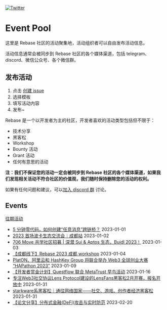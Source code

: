 [![Twitter](https://img.shields.io/twitter/url?label=Rebase&url=https%3A%2F%2Ftwitter.com%2FRebaseCommunity)](https://twitter.com/RebaseCommunity)

# Event Pool

这里是 Rebase 社区的活动聚集地，活动组织者可以自由发布活动信息。

活动信息通常会被同步到 Rebase 社区的各个媒体渠道，包括 telegram、discord、微信公众号、各个微信群。

## 发布活动

1. 点击 [创建 issue](https://github.com/rebase-network/event-pool/issues/new/choose)
2. 选择模板
3. 填写活动内容
4. 发布~

Rebase 是一个以开发者为主的社区，开发者喜欢的活动类型包括但不限于：

- 技术分享
- 黑客松
- Workshop
- Bounty 活动
- Grant 活动
- 任何有意思的活动

**注：我们不保证您的活动一定会被同步到 Rebase 社区的各个媒体渠道，如果我们发现相关活动不符合社区的价值观，我们随时保持删除您的活动的权利。**

如果有任何问题和建议，可以[加入 discord 群](https://discord.gg/c6BfH8JQn6) 讨论。

## Events

[往期活动](./events.md)

- [5 分钟零代码，如何创建“任意消息”跨链桥？](https://github.com/rebase-network/event-pool/issues/81) 2023-01-01
- [2023 首场波卡生态交流会｜成都站](https://github.com/rebase-network/event-pool/issues/82) 2023-01-02
- [706 Move 共学社区招募 | 深潜 Sui & Aptos 生态，Buidl 2023！](https://github.com/rebase-network/event-pool/issues/83) 2023-01-03
- [【成都线下】Rebase 2023 成都 workshop](https://github.com/rebase-network/event-pool/issues/84) 2023-01-04
- [PlatON、阿里云和 HashKey Group 将联合举办 Web3 全球创业大赛 “HAPathon 2023”](https://github.com/rebase-network/event-pool/issues/85) 2023-01-09
- [【开发者赏金计划】Questflow 联合 MetaTrust 早鸟活动](https://github.com/rebase-network/event-pool/issues/86) 2023-01-16
- [专注Web3社交协议Lens Protocol建设的LensFans黑客松2月开赛，报名开放中](https://github.com/rebase-network/event-pool/issues/87) 2023-01-31
- [starkware系黑客松｜通往网络国家——社交、游戏、创作者经济黑客松](https://github.com/rebase-network/event-pool/issues/88) 2023-01-31
- [【论文分享】分布式金融(DeFi)攻击与实时防范](https://github.com/rebase-network/event-pool/issues/90) 2023-02-20

